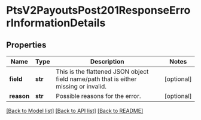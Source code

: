# PtsV2PayoutsPost201ResponseErrorInformationDetails

## Properties
Name | Type | Description | Notes
------------ | ------------- | ------------- | -------------
**field** | **str** | This is the flattened JSON object field name/path that is either missing or invalid. | [optional] 
**reason** | **str** | Possible reasons for the error.  | [optional] 

[[Back to Model list]](../README.md#documentation-for-models) [[Back to API list]](../README.md#documentation-for-api-endpoints) [[Back to README]](../README.md)


